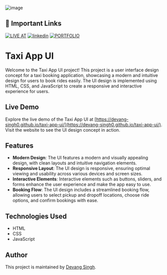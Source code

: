 ![image](https://github.com/devang-singh0/taxi-app-ui/assets/100257042/69d08b16-a01e-403f-a6ad-7d61b0726680)



## 🔗 Important Links
[![LIVE AT](https://img.shields.io/badge/LIVE_AT-000?style=for-the-badge&logo=ko-fi&logoColor=white)](https://devang-singh0.github.io/taxi-app-ui/)
[![linkedin](https://img.shields.io/badge/linkedin-0A66C2?style=for-the-badge&logo=linkedin&logoColor=white)](https://www.linkedin.com/in/devang-singh-b29353255/)
[![PORTFOLIO](https://img.shields.io/badge/portfolio-1DA1F2?style=for-the-badge&logo=github&logoColor=white)](https://devang-singh0.github.io/portfolio/)

# Taxi App UI

Welcome to the Taxi App UI project! This project is a user interface design concept for a taxi booking application, showcasing a modern and intuitive design for users to book rides easily. The UI design is implemented using HTML, CSS, and JavaScript to create a responsive and interactive experience for users.

## Live Demo

Explore the live demo of the Taxi App UI at [https://devang-singh0.github.io/taxi-app-ui/](https://devang-singh0.github.io/taxi-app-ui/). Visit the website to see the UI design concept in action.

## Features

- **Modern Design**: The UI features a modern and visually appealing design, with clean layouts and intuitive navigation elements.
- **Responsive Layout**: The UI design is responsive, ensuring optimal viewing and usability across various devices and screen sizes.
- **Interactive Elements**: Interactive elements such as buttons, sliders, and forms enhance the user experience and make the app easy to use.
- **Booking Flow**: The UI design includes a streamlined booking flow, allowing users to select pickup and dropoff locations, choose ride options, and confirm bookings with ease.

## Technologies Used

- HTML
- CSS
- JavaScript


## Author

This project is maintained by [Devang Singh](https://github.com/devang-singh0).
